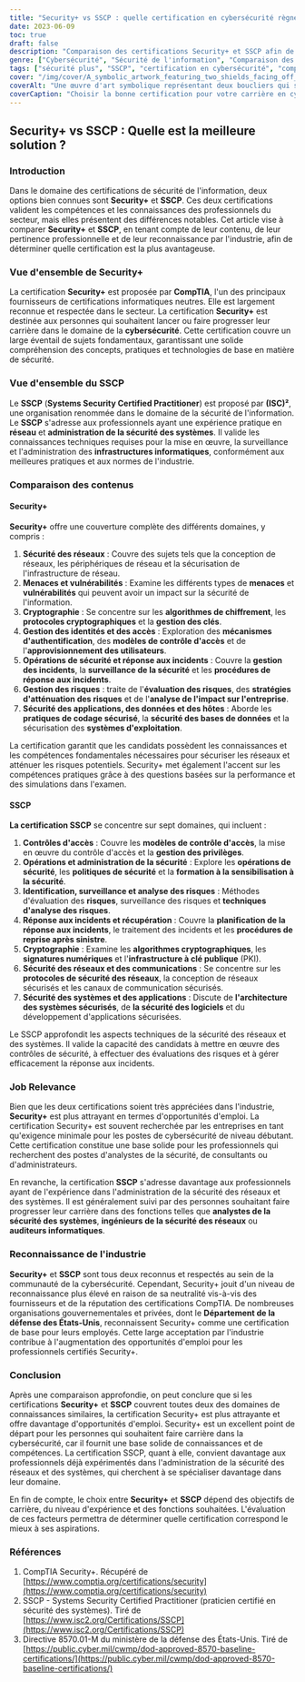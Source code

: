 ```yaml
---
title: "Security+ vs SSCP : quelle certification en cybersécurité règne en maître ?"
date: 2023-06-09
toc: true
draft: false
description: "Comparaison des certifications Security+ et SSCP afin de déterminer le meilleur choix pour les professionnels de la cybersécurité à la recherche d'opportunités d'emploi, d'une reconnaissance du secteur et d'une couverture complète des connaissances."
genre: ["Cybersécurité", "Sécurité de l'information", "Comparaison des certifications", "Carrières en informatique", "Reconnaissance de l'industrie", "Offres d'emploi", "Sécurité des réseaux", "Sécurité des systèmes", "CompTIA"]
tags: ["sécurité plus", "SSCP", "certification en cybersécurité", "comparaison des certifications", "opportunités d'emploi", "Reconnaissance de l'industrie", "couverture des connaissances", "CompTIA", "sécurité des réseaux", "sécurité des systèmes", "la sécurité de l'information", "Carrières dans l'informatique", "les professionnels de la cybersécurité", "emplois dans le domaine de la cybersécurité", "certifications en cybersécurité", "industrie de la cybersécurité", "connaissances en matière de cybersécurité", "compétences en matière de cybersécurité", "les fondations de la cybersécurité", "Certifications informatiques", "des certifications neutres par rapport aux fournisseurs", "analystes de sécurité", "consultants en sécurité", "administrateurs de sécurité", "analystes de la sécurité des systèmes", "ingénieurs en sécurité des réseaux", "Auditeurs informatiques", "certifications de sécurité", "Sécurité informatique", "éducation à la cybersécurité"]
cover: "/img/cover/A_symbolic_artwork_featuring_two_shields_facing_off_against.png"
coverAlt: "Une œuvre d'art symbolique représentant deux boucliers qui s'affrontent dans une pose dynamique, représentant la comparaison entre les deux certifications."
coverCaption: "Choisir la bonne certification pour votre carrière en cybersécurité."
---
```


## Security+ vs SSCP : Quelle est la meilleure solution ?

### Introduction

Dans le domaine des certifications de sécurité de l'information, deux options bien connues sont **Security+** et **SSCP**. Ces deux certifications valident les compétences et les connaissances des professionnels du secteur, mais elles présentent des différences notables. Cet article vise à comparer **Security+** et **SSCP**, en tenant compte de leur contenu, de leur pertinence professionnelle et de leur reconnaissance par l'industrie, afin de déterminer quelle certification est la plus avantageuse.

### Vue d'ensemble de Security+

La certification **Security+** est proposée par **CompTIA**, l'un des principaux fournisseurs de certifications informatiques neutres. Elle est largement reconnue et respectée dans le secteur. La certification **Security+** est destinée aux personnes qui souhaitent lancer ou faire progresser leur carrière dans le domaine de la **cybersécurité**. Cette certification couvre un large éventail de sujets fondamentaux, garantissant une solide compréhension des concepts, pratiques et technologies de base en matière de sécurité.

### Vue d'ensemble du SSCP

Le **SSCP** (**Systems Security Certified Practitioner**) est proposé par **(ISC)²**, une organisation renommée dans le domaine de la sécurité de l'information. Le **SSCP** s'adresse aux professionnels ayant une expérience pratique en **réseau** et **administration de la sécurité des systèmes**. Il valide les connaissances techniques requises pour la mise en œuvre, la surveillance et l'administration des **infrastructures informatiques**, conformément aux meilleures pratiques et aux normes de l'industrie.

### Comparaison des contenus

#### Security+

**Security+** offre une couverture complète des différents domaines, y compris :

1. **Sécurité des réseaux** : Couvre des sujets tels que la conception de réseaux, les périphériques de réseau et la sécurisation de l'infrastructure de réseau.
2. **Menaces et vulnérabilités** : Examine les différents types de **menaces** et **vulnérabilités** qui peuvent avoir un impact sur la sécurité de l'information.
3. **Cryptographie** : Se concentre sur les **algorithmes de chiffrement**, les **protocoles cryptographiques** et la **gestion des clés**.
4. **Gestion des identités et des accès** : Exploration des **mécanismes d'authentification**, des **modèles de contrôle d'accès** et de l'**approvisionnement des utilisateurs**.
5. **Opérations de sécurité et réponse aux incidents** : Couvre la **gestion des incidents**, la **surveillance de la sécurité** et les **procédures de réponse aux incidents**.
6. **Gestion des risques** : traite de l'**évaluation des risques**, des **stratégies d'atténuation des risques** et de l'**analyse de l'impact sur l'entreprise**.
7. **Sécurité des applications, des données et des hôtes** : Aborde les **pratiques de codage sécurisé**, la **sécurité des bases de données** et la sécurisation des **systèmes d'exploitation**.

La certification garantit que les candidats possèdent les connaissances et les compétences fondamentales nécessaires pour sécuriser les réseaux et atténuer les risques potentiels. Security+ met également l'accent sur les compétences pratiques grâce à des questions basées sur la performance et des simulations dans l'examen.

#### SSCP

**La certification SSCP** se concentre sur sept domaines, qui incluent :

1. **Contrôles d'accès** : Couvre les **modèles de contrôle d'accès**, la mise en œuvre du contrôle d'accès et la **gestion des privilèges**.
2. **Opérations et administration de la sécurité** : Explore les **opérations de sécurité**, les **politiques de sécurité** et la **formation à la sensibilisation à la sécurité**.
3. **Identification, surveillance et analyse des risques** : Méthodes d'évaluation des **risques**, surveillance des risques et **techniques d'analyse des risques**.
4. **Réponse aux incidents et récupération** : Couvre la **planification de la réponse aux incidents**, le traitement des incidents et les **procédures de reprise après sinistre**.
5. **Cryptographie** : Examine les **algorithmes cryptographiques**, les **signatures numériques** et l'**infrastructure à clé publique** (PKI).
6. **Sécurité des réseaux et des communications** : Se concentre sur les **protocoles de sécurité des réseaux**, la conception de réseaux sécurisés et les canaux de communication sécurisés.
7. **Sécurité des systèmes et des applications** : Discute de **l'architecture des systèmes sécurisés**, de **la sécurité des logiciels** et du développement d'applications sécurisées.

Le SSCP approfondit les aspects techniques de la sécurité des réseaux et des systèmes. Il valide la capacité des candidats à mettre en œuvre des contrôles de sécurité, à effectuer des évaluations des risques et à gérer efficacement la réponse aux incidents.

### Job Relevance

Bien que les deux certifications soient très appréciées dans l'industrie, **Security+** est plus attrayant en termes d'opportunités d'emploi. La certification Security+ est souvent recherchée par les entreprises en tant qu'exigence minimale pour les postes de cybersécurité de niveau débutant. Cette certification constitue une base solide pour les professionnels qui recherchent des postes d'analystes de la sécurité, de consultants ou d'administrateurs.

En revanche, la certification **SSCP** s'adresse davantage aux professionnels ayant de l'expérience dans l'administration de la sécurité des réseaux et des systèmes. Il est généralement suivi par des personnes souhaitant faire progresser leur carrière dans des fonctions telles que **analystes de la sécurité des systèmes**, **ingénieurs de la sécurité des réseaux** ou **auditeurs informatiques**.

### Reconnaissance de l'industrie

**Security+** et **SSCP** sont tous deux reconnus et respectés au sein de la communauté de la cybersécurité. Cependant, Security+ jouit d'un niveau de reconnaissance plus élevé en raison de sa neutralité vis-à-vis des fournisseurs et de la réputation des certifications CompTIA. De nombreuses organisations gouvernementales et privées, dont le **Département de la défense des États-Unis**, reconnaissent Security+ comme une certification de base pour leurs employés. Cette large acceptation par l'industrie contribue à l'augmentation des opportunités d'emploi pour les professionnels certifiés Security+.

### Conclusion

Après une comparaison approfondie, on peut conclure que si les certifications **Security+** et **SSCP** couvrent toutes deux des domaines de connaissances similaires, la certification Security+ est plus attrayante et offre davantage d'opportunités d'emploi. Security+ est un excellent point de départ pour les personnes qui souhaitent faire carrière dans la cybersécurité, car il fournit une base solide de connaissances et de compétences. La certification SSCP, quant à elle, convient davantage aux professionnels déjà expérimentés dans l'administration de la sécurité des réseaux et des systèmes, qui cherchent à se spécialiser davantage dans leur domaine.

En fin de compte, le choix entre **Security+** et **SSCP** dépend des objectifs de carrière, du niveau d'expérience et des fonctions souhaitées. L'évaluation de ces facteurs permettra de déterminer quelle certification correspond le mieux à ses aspirations.

### Références

1. CompTIA Security+. Récupéré de [https://www.comptia.org/certifications/security](https://www.comptia.org/certifications/security)
2. SSCP - Systems Security Certified Practitioner (praticien certifié en sécurité des systèmes). Tiré de [https://www.isc2.org/Certifications/SSCP](https://www.isc2.org/Certifications/SSCP)
3. Directive 8570.01-M du ministère de la défense des États-Unis. Tiré de [https://public.cyber.mil/cwmp/dod-approved-8570-baseline-certifications/](https://public.cyber.mil/cwmp/dod-approved-8570-baseline-certifications/)
